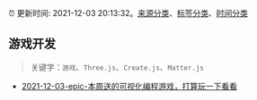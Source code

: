 :alarm_clock: 更新时间: 2021-12-03 20:13:32。[来源分类](../README.md)、[标签分类](../TAGS.md)、[时间分类](../TIMELINE.md)

## 游戏开发


> 关键字：`游戏`、`Three.js`、`Create.js`、`Matter.js`



- [2021-12-03-epic-本周送的可视化编程游戏，打算玩一下看看](https://www.v2ex.com/t/819927) 